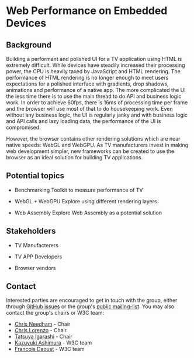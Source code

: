 Web Performance on Embedded Devices
==============================================

Background
----------

Building a performant and polished UI for a TV application using HTML is extremely difficult. While devices have steadily increased their processing power, the CPU is heavily taxed by JavaScript and HTML rendering. The performance of HTML rendering is no longer enough to meet users expectations for a polished interface with gradients, drop shadows, animations and performance of a native app. The more complicated the UI the less time there is to use the main thread to do API and business logic work. In order to achieve 60fps, there is 16ms of processing time per frame and the browser will use most of that to do housekeeping work. Even without any business logic, the UI is regularly janky and with business logic and API calls and lazy loading data, the performance of the UI is compromised.

However, the browser contains other rendering solutions which are near native speeds: WebGL and WebGPU. As TV manufacturers invest in making web development simpler, new frameworks can be created to use the browser as an ideal solution for building TV applications.


Potential topics
----------------

* Benchmarking
Toolkit to measure performance of TV 

* WebGL + WebGPU
Explore using different rendering layers

* Web Assembly
Explore Web Assembly as a potential solution

Stakeholders
------------

* TV Manufacterers

* TV APP Developers

* Browser vendors

Contact
-------

Interested parties are encouraged to get in touch with the group, either through [GitHub issues](https://github.com/w3c/media-and-entertainment/issues) or the group's [public mailing-list](mailto:public-web-and-tv@w3.org). You may also contact the group's chairs or W3C team:

* [Chris Needham](mailto:chris.needham@bbc.co.uk) - Chair
* [Chris Lorenzo](mailto:pal@sandflow.com) - Chair
* [Tatsuya Igarashi](mailto:Tatsuya.Igarashi@sony.com) - Chair
* [Kazuyuki Ashimura](mailto:ashimura@w3.org) - W3C team
* [Francois Daoust](mailto:fd@w3.org) - W3C team
